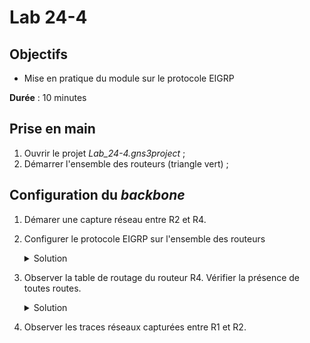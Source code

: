 Lab 24-4
===

## Objectifs
* Mise en pratique du module sur le protocole EIGRP

**Durée** : 10 minutes

## Prise en main
1. Ouvrir le projet _Lab_24-4.gns3project_ ;
3. Démarrer l'ensemble des routeurs (triangle vert) ;

## Configuration du _backbone_
1. Démarer une capture réseau entre R2 et R4.
2. Configurer le protocole EIGRP sur l'ensemble des routeurs
    <details>
    <summary>Solution</summary>

    <pre>
    Sur R4 :

    R4(config)# router eigrp 1
    R4(config-router)# network 10.0.4.4 0.0.0.1
    R4(config-router)# network 10.0.4.6 0.0.0.1
    R4(config-router)# network 10.0.4.8 0.0.0.1
    R4(config-router)# network 10.0.4.10 0.0.0.1
    R4(config-router)# network 172.20.0.4 0.0.0.0
    </pre>
    </details>

 3. Observer la table de routage du routeur R4. Vérifier la présence de toutes routes.
    <details>
    <summary>Solution</summary>

    <pre>
    D   203.0.113.0/24 [90/435200] via 10.0.4.6, 00:00:23, Ethernet1/1
                        [90/435200] via 10.0.4.4, 00:00:23, Ethernet1/0
        172.20.0.0/16 is variably subnetted, 2 subnets, 2 masks
    D       172.20.0.0/16 is a summary, 00:00:23, Null0
    C       172.20.0.4/32 is directly connected, Loopback0
    D   198.51.100.0/24 [90/435200] via 10.0.4.11, 00:00:23, Ethernet1/3
                        [90/435200] via 10.0.4.9, 00:00:23, Ethernet1/2
        10.0.0.0/8 is variably subnetted, 9 subnets, 2 masks
    D       10.0.4.14/31 [90/307200] via 10.0.4.11, 00:00:23, Ethernet1/3
    D       10.0.4.12/31 [90/307200] via 10.0.4.9, 00:00:23, Ethernet1/2
    C       10.0.4.10/31 is directly connected, Ethernet1/3
    C       10.0.4.8/31 is directly connected, Ethernet1/2
    C       10.0.4.6/31 is directly connected, Ethernet1/1
    C       10.0.4.4/31 is directly connected, Ethernet1/0
    D       10.0.0.0/8 is a summary, 00:00:25, Null0
    D       10.0.4.2/31 [90/307200] via 10.0.4.6, 00:00:23, Ethernet1/1
    D       10.0.4.0/31 [90/307200] via 10.0.4.4, 00:00:23, Ethernet1/0
    </pre>
    </details>
4. Observer les traces réseaux capturées entre R1 et R2.